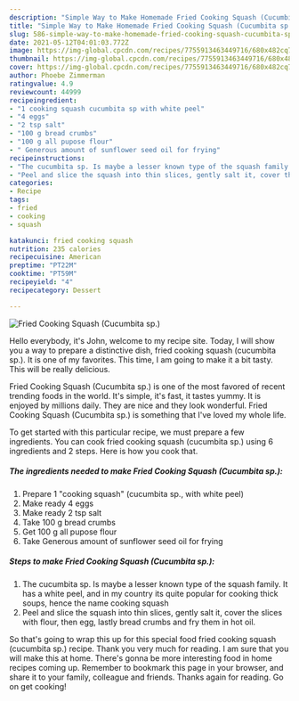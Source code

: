```yaml
---
description: "Simple Way to Make Homemade Fried Cooking Squash (Cucumbita sp.)"
title: "Simple Way to Make Homemade Fried Cooking Squash (Cucumbita sp.)"
slug: 586-simple-way-to-make-homemade-fried-cooking-squash-cucumbita-sp
date: 2021-05-12T04:01:03.772Z
image: https://img-global.cpcdn.com/recipes/7755913463449716/680x482cq70/fried-cooking-squash-cucumbita-sp-recipe-main-photo.jpg
thumbnail: https://img-global.cpcdn.com/recipes/7755913463449716/680x482cq70/fried-cooking-squash-cucumbita-sp-recipe-main-photo.jpg
cover: https://img-global.cpcdn.com/recipes/7755913463449716/680x482cq70/fried-cooking-squash-cucumbita-sp-recipe-main-photo.jpg
author: Phoebe Zimmerman
ratingvalue: 4.9
reviewcount: 44999
recipeingredient:
- "1 cooking squash cucumbita sp with white peel"
- "4 eggs"
- "2 tsp salt"
- "100 g bread crumbs"
- "100 g all pupose flour"
- " Generous amount of sunflower seed oil for frying"
recipeinstructions:
- "The cucumbita sp. Is maybe a lesser known type of the squash family. It has a white peel, and in my country its quite popular for cooking thick soups, hence the name cooking squash"
- "Peel and slice the squash into thin slices, gently salt it, cover the slices with flour, then egg, lastly bread crumbs and fry them in hot oil."
categories:
- Recipe
tags:
- fried
- cooking
- squash

katakunci: fried cooking squash 
nutrition: 235 calories
recipecuisine: American
preptime: "PT22M"
cooktime: "PT59M"
recipeyield: "4"
recipecategory: Dessert

---
```



![Fried Cooking Squash (Cucumbita sp.)](https://img-global.cpcdn.com/recipes/7755913463449716/680x482cq70/fried-cooking-squash-cucumbita-sp-recipe-main-photo.jpg)

Hello everybody, it's John, welcome to my recipe site. Today, I will show you a way to prepare a distinctive dish, fried cooking squash (cucumbita sp.). It is one of my favorites. This time, I am going to make it a bit tasty. This will be really delicious.

Fried Cooking Squash (Cucumbita sp.) is one of the most favored of recent trending foods in the world. It's simple, it's fast, it tastes yummy. It is enjoyed by millions daily. They are nice and they look wonderful. Fried Cooking Squash (Cucumbita sp.) is something that I've loved my whole life.




To get started with this particular recipe, we must prepare a few ingredients. You can cook fried cooking squash (cucumbita sp.) using 6 ingredients and 2 steps. Here is how you cook that.

<!--inarticleads1-->

##### The ingredients needed to make Fried Cooking Squash (Cucumbita sp.):

1. Prepare 1 &#34;cooking squash&#34; (cucumbita sp., with white peel)
1. Make ready 4 eggs
1. Make ready 2 tsp salt
1. Take 100 g bread crumbs
1. Get 100 g all pupose flour
1. Take  Generous amount of sunflower seed oil for frying




<!--inarticleads2-->

##### Steps to make Fried Cooking Squash (Cucumbita sp.):

1. The cucumbita sp. Is maybe a lesser known type of the squash family. It has a white peel, and in my country its quite popular for cooking thick soups, hence the name cooking squash
1. Peel and slice the squash into thin slices, gently salt it, cover the slices with flour, then egg, lastly bread crumbs and fry them in hot oil.




So that's going to wrap this up for this special food fried cooking squash (cucumbita sp.) recipe. Thank you very much for reading. I am sure that you will make this at home. There's gonna be more interesting food in home recipes coming up. Remember to bookmark this page in your browser, and share it to your family, colleague and friends. Thanks again for reading. Go on get cooking!
